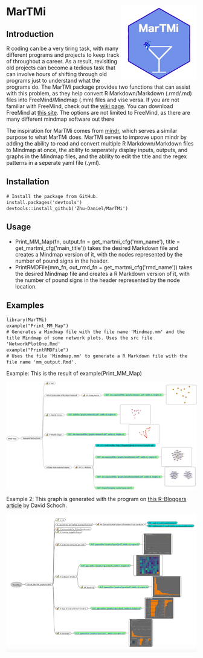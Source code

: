 # MarTMi <img src="images/MarTMi_logo.png" align ="right" width='200' height='200'/>

## Introduction

R coding can be a very tiring task, with many different programs and projects to keep track of throughout a career. As a result, revisiting old projects can become a tedious task that can involve hours of shifting through old programs just to understand what the programs do. The MarTMi package provides two functions that can assist with this problem, as they help convert R Markdown/Markdown (.rmd/.md) files into FreeMind/Mindmap (.mm) files and vise versa. If you are not familiar with FreeMind, check out the [wiki page](http://freemind.sourceforge.net/wiki/index.php/Main_Page). You can download FreeMind at [this site](https://sourceforge.net/projects/freemind/). The options are not limited to FreeMind, as there are many different mindmap software out there

The inspiration for MarTMi comes from [mindr](https://github.com/pzhaonet/mindr), which serves a similar purpose to what MarTMi does. MarTMi serves to improve upon mindr by adding the ability to read and convert multiple R Markdown/Markdown files to Mindmap at once, the ability to seperately display inputs, outputs, and graphs in the Mindmap files, and the ability to edit the title and the regex patterns in a seperate yaml file (.yml).

## Installation
```{r}
# Install the package from GitHub.
install.packages('devtools')
devtools::install_github('Zhu-Daniel/MarTMi')
```

## Usage

 - Print_MM_Map(fn, output.fn = get_martmi_cfg('mm_name'), title = get_martmi_cfg('main_title')) takes the desired Markdown file and creates a Mindmap version of it, with the nodes represented by the number of pound signs in the header.
 - PrintRMDFile(mm_fn, out_rmd_fn = get_martmi_cfg('rmd_name')) takes the desired Mindmap file and creates a R Markdown version of it, with the number of pound signs in the header represented by the node location.

## Examples
```{r}
library(MarTMi)
example("Print_MM_Map")
# Generates a Mindmap file with the file name 'Mindmap.mm' and the title Mindmap of some network plots. Uses the src file 'NetworkPlotOne.Rmd'
example("PrintRMDFile")
# Uses the file 'Mindmap.mm' to generate a R Markdown file with the file name 'mm_output.Rmd'.
```

Example: This is the result of example(Print_MM_Map)



 <img src="./images/MarTMi_example_output.png" />



Example 2: This graph is generated with the program on [this R-Bloggers article](http://blog.schochastics.net/post/analyzing-the-greatest-strikers-in-football-ii-visualizing-data/) by David Schoch.

<img src="./images/MarTMi_example_outputII.png" />
